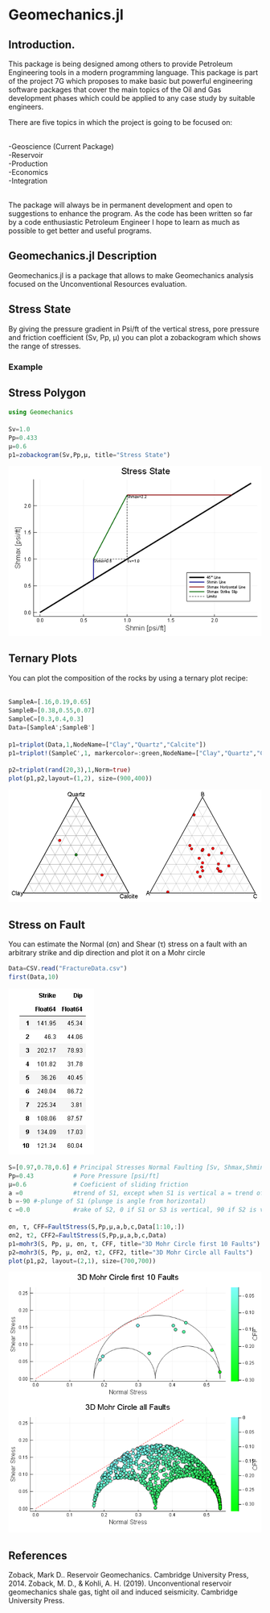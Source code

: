 # Geomechanics.jl


## Introduction.
This package is being designed among others to provide Petroleum Engineering tools in a modern programming language. This package is part of the project 7G which  proposes to make basic but powerful engineering software packages that cover the main topics of the Oil and Gas development phases which could be applied to any case study by suitable engineers.

There are five topics in which the project is going to be focused on:

<br>-Geoscience (Current Package)
<br>-Reservoir
<br>-Production
<br>-Economics
<br>-Integration

<br> The package will always be in permanent development and open to suggestions to enhance the program. As the code has been written so far by a code enthusiastic Petroleum Engineer I hope to learn as much as possible to get better and useful programs.

## Geomechanics.jl Description

Geomechanics.jl is a package that allows to make Geomechanics analysis focused on the Unconventional Resources evaluation.

## Stress State

By giving the pressure gradient in Psi/ft of the vertical stress, pore pressure and friction coefficient (Sv, Pp, μ) you can plot a zobackogram which shows the range of stresses.

### Example


## Stress Polygon
```julia
using Geomechanics

Sv=1.0
Pp=0.433
μ=0.6
p1=zobackogram(Sv,Pp,μ, title="Stress State")
```
<img src="Geomechanics_EQ1.PNG"><br>


## Ternary Plots

You can plot the composition of the rocks by using a ternary plot recipe:

```julia

SampleA=[.16,0.19,0.65]
SampleB=[0.38,0.55,0.07]
SampleC=[0.3,0.4,0.3]
Data=[SampleA';SampleB']

p1=triplot(Data,1,NodeName=["Clay","Quartz","Calcite"])
p1=triplot!(SampleC',1, markercolor=:green,NodeName=["Clay","Quartz","Calcite"])

p2=triplot(rand(20,3),1,Norm=true)
plot(p1,p2,layout=(1,2), size=(900,400))
```
<img src="Geomechanics_EQ2.PNG"><br>


## Stress on Fault

You can estimate the Normal (σn) and Shear (τ) stress on a fault with an arbitrary strike and dip direction and plot it on a Mohr circle

```julia
Data=CSV.read("FractureData.csv")
first(Data,10)
```
<img src="Geomechanics_EQ3.PNG"><br>

```julia
S=[0.97,0.78,0.6] # Principal Stresses Normal Faulting [Sv, Shmax,Shmin] [psi/ft]
Pp=0.43           # Pore Pressure [psi/ft]
μ=0.6             # Coeficient of sliding friction
a =0              #trend of S1, except when S1 is vertical a = trend of SHmax minus 90 degrees
b =-90 #-plunge of S1 (plunge is angle from horizontal)
c =0.0            #rake of S2, 0 if S1 or S3 is vertical, 90 if S2 is vertical

σn, τ, CFF=FaultStress(S,Pp,μ,a,b,c,Data[1:10,:])
σn2, τ2, CFF2=FaultStress(S,Pp,μ,a,b,c,Data)
p1=mohr3(S, Pp, μ, σn, τ, CFF, title="3D Mohr Circle first 10 Faults")
p2=mohr3(S, Pp, μ, σn2, τ2, CFF2, title="3D Mohr Circle all Faults")
plot(p1,p2, layout=(2,1), size=(700,700))
```
 <img src="Geomechanics_EQ4.PNG"><br>

## References

Zoback, Mark D.. Reservoir Geomechanics. Cambridge University Press, 2014.
Zoback, M. D., & Kohli, A. H. (2019). Unconventional reservoir geomechanics shale gas, tight oil and induced seismicity. Cambridge University Press.
